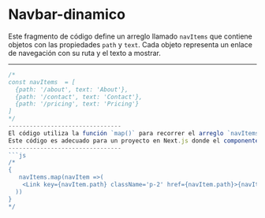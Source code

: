 # Navbar-dinamico
Este fragmento de código define un arreglo llamado `navItems` que contiene objetos con las propiedades `path` y `text`. Cada objeto representa un enlace de navegación con su ruta y el texto a mostrar.

--------------------------------
```js
/*
const navItems  = [
  {path: '/about', text: 'About'},   
  {path: '/contact', text: 'Contact'},
  {path: '/pricing', text: 'Pricing'}
]
*/
--------------------------------
El código utiliza la función `map()` para recorrer el arreglo `navItems` y generar enlaces dinámicamente.
Este código es adecuado para un proyecto en Next.js donde el componente `<Link>` de Next.js es utilizado para la navegación.
--------------------------------
```js
/*
{
   navItems.map(navItem =>(
    <Link key={navItem.path} className='p-2' href={navItem.path}>{navItem.text}</Link>
  )) 
}
*/
